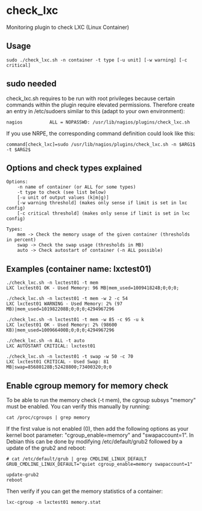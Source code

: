check_lxc
=========

Monitoring plugin to check LXC (Linux Container) 


Usage
-----
    sudo ./check_lxc.sh -n container -t type [-u unit] [-w warning] [-c critical]
    
sudo needed
-----------
check_lxc.sh requires to be run with root privileges because certain commands within the plugin require elevated permissions. Therefore create an entry in /etc/sudoers similar to this (adapt to your own environment):

    nagios          ALL = NOPASSWD: /usr/lib/nagios/plugins/check_lxc.sh
    
If you use NRPE, the corresponding command definition could look like this:

    command[check_lxc]=sudo /usr/lib/nagios/plugins/check_lxc.sh -n $ARG1$ -t $ARG2$
    
Options and check types explained
---------------------------------
    Options:
        -n name of container (or ALL for some types)
        -t type to check (see list below)
        [-u unit of output values (k|m|g)]
        [-w warning threshold] (makes only sense if limit is set in lxc config)
        [-c critical threshold] (makes only sense if limit is set in lxc config)
        
    Types:
        mem -> Check the memory usage of the given container (thresholds in percent)
        swap -> Check the swap usage (thresholds in MB)
        auto -> Check autostart of container (-n ALL possible)


Examples (container name: lxctest01)
------------------------------------
    ./check_lxc.sh -n lxctest01 -t mem 
    LXC lxctest01 OK - Used Memory: 96 MB|mem_used=100941824B;0;0;0;

    ./check_lxc.sh -n lxctest01 -t mem -w 2 -c 54 
    LXC lxctest01 WARNING - Used Memory: 2% (97 MB)|mem_used=101982208B;0;0;0;4294967296
    
    ./check_lxc.sh -n lxctest01 -t mem -w 85 -c 95 -u k
    LXC lxctest01 OK - Used Memory: 2% (98600 KB)|mem_used=100966400B;0;0;0;4294967296
    
    ./check_lxc.sh -n ALL -t auto 
    LXC AUTOSTART CRITICAL: lxctest01

    ./check_lxc.sh -n lxctest01 -t swap -w 50 -c 70
    LXC lxctest01 CRITICAL - Used Swap: 81 MB|swap=85680128B;52428800;73400320;0;0
 

Enable cgroup memory for memory check
------------------------------------
To be able to run the memory check (-t mem), the cgroup subsys "memory" must be enabled. You can verify this manually by running:

    cat /proc/cgroups | grep memory
    
If the first value is not enabled (0), then add the following options as your kernel boot parameter: "cgroup_enable=memory" and "swapaccount=1". In Debian this can be done by modifying /etc/default/grub2 followed by a update of the grub2 and reboot:

    # cat /etc/default/grub | grep CMDLINE_LINUX_DEFAULT
    GRUB_CMDLINE_LINUX_DEFAULT="quiet cgroup_enable=memory swapaccount=1"
    
    update-grub2
    reboot

Then verify if you can get the memory statistics of a container:

    lxc-cgroup -n lxctest01 memory.stat
